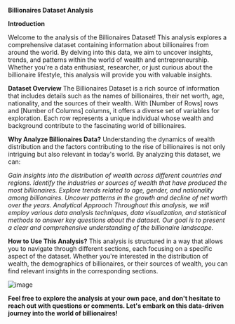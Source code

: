 **Billionaires Dataset Analysis**


**Introduction**

Welcome to the analysis of the Billionaires Dataset! This analysis explores a comprehensive dataset containing information about billionaires from around the world. By delving into this data, we aim to uncover insights, trends, and patterns within the world of wealth and entrepreneurship. Whether you're a data enthusiast, researcher, or just curious about the billionaire lifestyle, this analysis will provide you with valuable insights.

**Dataset Overview**
The Billionaires Dataset is a rich source of information that includes details such as the names of billionaires, their net worth, age, nationality, and the sources of their wealth. With [Number of Rows] rows and [Number of Columns] columns, it offers a diverse set of variables for exploration. Each row represents a unique individual whose wealth and background contribute to the fascinating world of billionaires.

**Why Analyze Billionaires Data?**
Understanding the dynamics of wealth distribution and the factors contributing to the rise of billionaires is not only intriguing but also relevant in today's world. By analyzing this dataset, we can:

*Gain insights into the distribution of wealth across different countries and regions.
Identify the industries or sources of wealth that have produced the most billionaires.
Explore trends related to age, gender, and nationality among billionaires.
Uncover patterns in the growth and decline of net worth over the years.
Analytical Approach
Throughout this analysis, we will employ various data analysis techniques, data visualization, and statistical methods to answer key questions about the dataset. Our goal is to present a clear and comprehensive understanding of the billionaire landscape.*

**How to Use This Analysis?**
This analysis is structured in a way that allows you to navigate through different sections, each focusing on a specific aspect of the dataset. Whether you're interested in the distribution of wealth, the demographics of billionaires, or their sources of wealth, you can find relevant insights in the corresponding sections.

![image](https://github.com/AARYAN-O/Billionaires-analysis/assets/95522590/319d2a9b-8c67-4846-854a-b06a53afc061)


**Feel free to explore the analysis at your own pace, and don't hesitate to reach out with questions or comments. Let's embark on this data-driven journey into the world of billionaires!**
